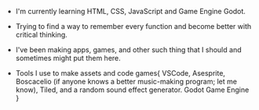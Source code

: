 - I'm currently learning HTML, CSS, JavaScript and Game Engine Godot.
- Trying to find a way to remember every function and become better with critical thinking.
- I've been making apps, games, and other such thing that I should and sometimes might put them here.

- Tools I use to make assets and code games{
VSCode,
Asesprite,
Boscacelio (if anyone knows a better music-making program; let me know),
Tiled,
and a random sound effect generator.
Godot Game Engine
}

<!---
BeanBeing/BeanBeing is a ✨ special ✨ repository because its `README.md` (this file) appears on your GitHub profile.
You can click the Preview link to take a look at your changes.
--->
